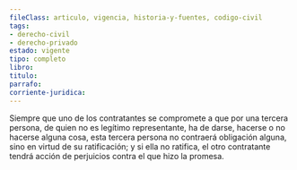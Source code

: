```yaml
---
fileClass: articulo, vigencia, historia-y-fuentes, codigo-civil
tags:
- derecho-civil
- derecho-privado
estado: vigente
tipo: completo
libro:
titulo:
parrafo:
corriente-juridica:
---
```

Siempre que uno de los contratantes se compromete a que por una tercera persona, de quien no es legítimo representante, ha de darse, hacerse o no hacerse alguna cosa, esta tercera persona no contraerá obligación alguna, sino en virtud de su ratificación; y si ella no ratifica, el otro contratante tendrá acción de perjuicios contra el que hizo la promesa.